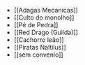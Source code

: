 - [[Adagas Mecanicas]]
- [[Culto do monolho]]
- [[Pé de Pedra]]
- [[Red Drago (Guilda)]]
- [[Cachorro leão]]
- [[Piratas Naltilus]]
- [[sem convenio]]
